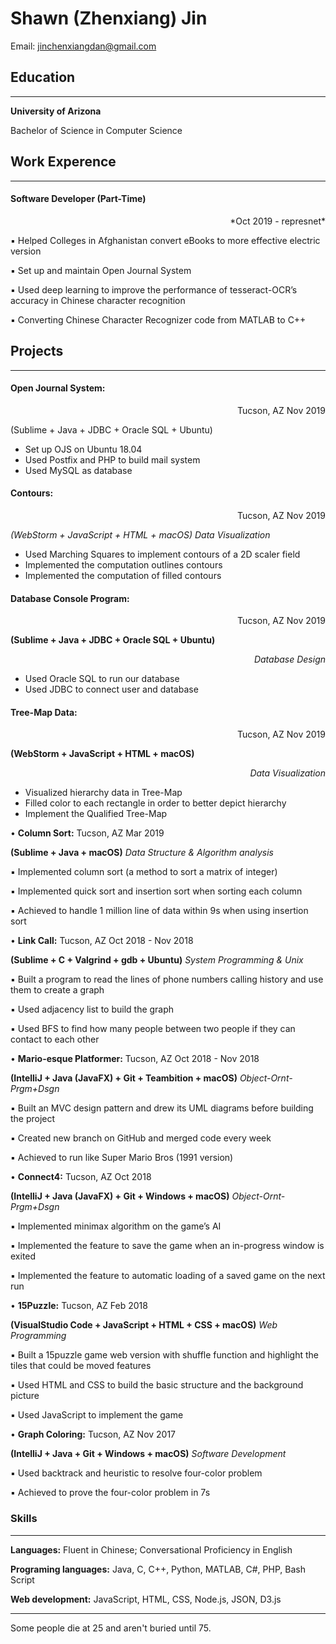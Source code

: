# Shawn (Zhenxiang) Jin

Email: jinchenxiangdan@gmail.com 

## Education 

<hr>

**University of Arizona**

Bachelor of Science in Computer Science

## Work Experence

<hr>

#### Software Developer (Part-Time)     

<p align="right"> *Oct 2019 - represnet* </p>

▪ Helped Colleges in Afghanistan convert eBooks to more effective electric version

▪ Set up and maintain Open Journal System

▪ Used deep learning to improve the performance of tesseract-OCR’s accuracy in Chinese character recognition

▪ Converting Chinese Character Recognizer code from MATLAB to C++

## Projects

<hr>

#### **Open Journal System:**

<p align="right"> Tucson, AZ      Nov 2019 </p>

(Sublime + Java + JDBC + Oracle SQL + Ubuntu)                                    

- Set up OJS on Ubuntu 18.04 
- Used Postfix and PHP to build mail system
- Used MySQL as database

 

#### **Contours:** 

 <p align="right">Tucson, AZ      Nov 2019</p>

*(WebStorm + JavaScript + HTML + macOS)*                         *Data Visualization*

- Used Marching Squares to implement contours of a 2D scaler field                        
- Implemented the computation outlines contours
- Implemented the computation of filled contours

 

#### **Database Console Program:**                                 

<p align="right">Tucson, AZ      Nov 2019</p>

**(Sublime + Java + JDBC + Oracle SQL + Ubuntu)**                      <p align="right">*Database Design*</p>

- Used Oracle SQL to run our database                                                
- Used JDBC to connect user and database

 

#### **Tree-Map Data:**                                          

<p align="right"> Tucson, AZ      Nov 2019</p>

**(WebStorm + JavaScript + HTML + macOS)**             <p align="right">            *Data Visualization*</p>

- Visualized hierarchy data in Tree-Map 
- Filled color to each rectangle in order to better depict hierarchy
- Implement the Qualified Tree-Map

 

 

 

•    **Column Sort:**                                             Tucson, AZ      Mar 2019

**(Sublime + Java + macOS)**                          *Data Structure & Algorithm analysis*

▪ Implemented column sort (a method to sort a matrix of integer)

▪ Implemented quick sort and insertion sort when sorting each column

▪ Achieved to handle 1 million line of data within 9s when using insertion sort

 

•    **Link Call:**                                       Tucson, AZ     Oct 2018 - Nov 2018

**(Sublime + C + Valgrind + gdb + Ubuntu)**                    *System Programming & Unix*

▪ Built a program to read the lines of phone numbers calling history and use them to create a graph

▪ Used adjacency list to build the graph

▪ Used BFS to find how many people between two people if they can contact to each other

 

 

•    **Mario-esque Platformer:**                          Tucson, AZ     Oct 2018 - Nov 2018

**(IntelliJ + Java (JavaFX) + Git + Teambition + macOS)**            *Object-Ornt-Prgm+Dsgn*

▪ Built an MVC design pattern and drew its UML diagrams before building the project

▪ Created new branch on GitHub and merged code every week

▪ Achieved to run like Super Mario Bros (1991 version)

 

 

•    **Connect4:**                                                Tucson, AZ     Oct 2018

**(IntelliJ + Java (JavaFX) + Git + Windows + macOS)**             *Object-Ornt-Prgm+Dsgn*

▪ Implemented minimax algorithm on the game’s AI

▪ Implemented the feature to save the game when an in-progress window is exited

▪ Implemented the feature to automatic loading of a saved game on the next run

 

•    **15Puzzle:**                                                 Tucson, AZ     Feb 2018

**(VisualStudio Code + JavaScript + HTML + CSS + macOS)**            *Web Programming*

▪ Built a 15puzzle game web version with shuffle function and highlight the tiles that could be moved features 

▪ Used HTML and CSS to build the basic structure and the background picture

▪ Used JavaScript to implement the game

 

•    **Graph Coloring:**                                          Tucson, AZ     Nov 2017

**(IntelliJ + Java + Git + Windows + macOS)**                        *Software Development*

▪ Used backtrack and heuristic to resolve four-color problem

▪ Achieved to prove the four-color problem in 7s

### Skills

<hr>

**Languages:** Fluent in Chinese; Conversational Proficiency in English

**Programing languages:** Java, C, C++, Python, MATLAB, C#, PHP, Bash Script

**Web development:** JavaScript, HTML, CSS, Node.js, JSON, D3.js

<hr>

Some people die at 25 and aren't buried until 75.

